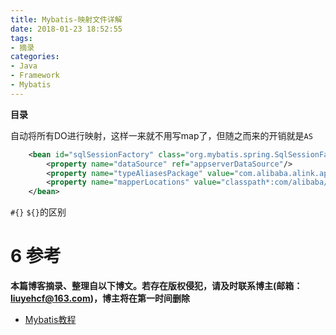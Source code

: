 ```yaml
---
title: Mybatis-映射文件详解
date: 2018-01-23 18:52:55
tags: 
- 摘录
categories: 
- Java
- Framework
- Mybatis
---
```


__目录__

<!-- toc -->
<!--more-->

自动将所有DO进行映射，这样一来就不用写map了，但随之而来的开销就是`AS`
```xml
    <bean id="sqlSessionFactory" class="org.mybatis.spring.SqlSessionFactoryBean">
        <property name="dataSource" ref="appserverDataSource"/>
        <property name="typeAliasesPackage" value="com.alibaba.alink.appserver.common.dal.dataobject"/>
        <property name="mapperLocations" value="classpath*:com/alibaba/alink/appserver/common/dal/sqlmap/*.xml"/>
    </bean>
```

`#{}`  `${}`的区别


# 6 参考

__本篇博客摘录、整理自以下博文。若存在版权侵犯，请及时联系博主(邮箱：liuyehcf@163.com)，博主将在第一时间删除__

* [Mybatis教程](http://www.mybatis.org/mybatis-3/zh/index.html)